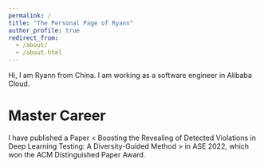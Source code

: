 ```yaml
---
permalink: /
title: "The Personal Page of Ryann"
author_profile: true
redirect_from: 
  - /about/
  - /about.html
---
```


Hi, I am Ryann from China. I am working as a software engineer in Alibaba Cloud.

Master Career
======
I have published a Paper < Boosting the Revealing of Detected Violations in Deep Learning Testing: A Diversity-Guided Method > in ASE 2022, which won the ACM Distinguished Paper Award.